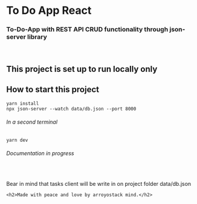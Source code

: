 <div>
    <h1>To Do App React</h1>
    <h3> To-Do-App with REST API CRUD functionality through json-server library</h3>
    <br>
    <h2>This project is set up to run locally only<h2>
    <h2>How to start this project</h2>
    <code>yarn install</code>
    <br>
    <code>npx json-server --watch data/db.json --port 8000</code>
    <br>
    <h6>In a second terminal</h6>
    <code>yarn dev</code>
    <br>
    <h6>Documentation in progress</h6>
    <br>
    <p>Bear in mind that tasks client will be write in on project folder data/db.json</p>


    <h2>Made with peace and love by arroyostack mind.</h2>
</div>
